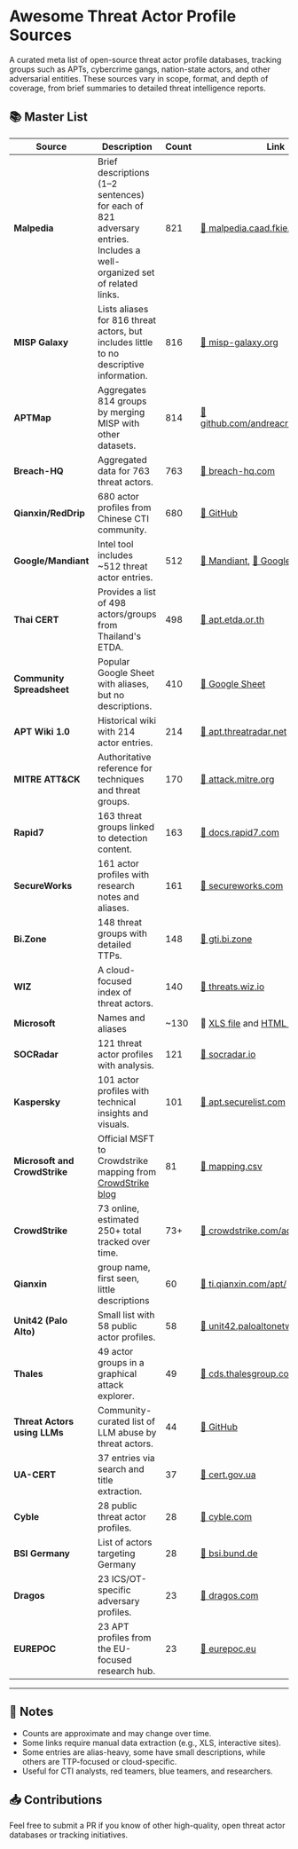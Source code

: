 # Awesome Threat Actor Profile Sources

A curated meta list of open-source threat actor profile databases, tracking groups such as APTs, cybercrime gangs, nation-state actors, and other adversarial entities. These sources vary in scope, format, and depth of coverage, from brief summaries to detailed threat intelligence reports.

## 📚 Master List

| Source | Description | Count | Link |
|--------|-------------|-------|------|
| **Malpedia** | Brief descriptions (1–2 sentences) for each of 821 adversary entries. Includes a well-organized set of related links. | 821 | [🔗 malpedia.caad.fkie.fraunhofer.de](https://malpedia.caad.fkie.fraunhofer.de/actors) |
| **MISP Galaxy** | Lists aliases for 816 threat actors, but includes little to no descriptive information. | 816 | [🔗 misp-galaxy.org](https://misp-galaxy.org/threat-actor/) |
| **APTMap** | Aggregates 814 groups by merging MISP with other datasets. | 814 | [🔗 github.com/andreacristaldi/APTmap](https://github.com/andreacristaldi/APTmap) |
| **Breach-HQ** | Aggregated data for 763 threat actors. | 763 | [🔗 breach-hq.com](https://breach-hq.com/threat-actors) |
| **Qianxin/RedDrip** | 680 actor profiles from Chinese CTI community. | 680 | [🔗 GitHub](https://github.com/RedDrip7/APT_Digital_Weapon) |
| **Google/Mandiant** | Intel tool includes ~512 threat actor entries. | 512 | [🔗 Mandiant](https://www.mandiant.com/threats), [🔗 Google](https://cloud.google.com/security/resources/insights/apt-groups) |
| **Thai CERT** | Provides a list of 498 actors/groups from Thailand's ETDA. | 498 | [🔗 apt.etda.or.th](https://apt.etda.or.th/cgi-bin/listgroups.cgi) |
| **Community Spreadsheet** | Popular Google Sheet with aliases, but no descriptions. | 410 | [🔗 Google Sheet](https://docs.google.com/spreadsheets/d/1H9_xaxQHpWaa4O_Son4Gx0YOIzlcBWMsdvePFX68EKU) |
| **APT Wiki 1.0** | Historical wiki with 214 actor entries. | 214 | [🔗 apt.threatradar.net](https://apt.threatradar.net/) |
| **MITRE ATT&CK** | Authoritative reference for techniques and threat groups. | 170 | [🔗 attack.mitre.org](https://attack.mitre.org/groups/) |
| **Rapid7** | 163 threat groups linked to detection content. | 163 | [🔗 docs.rapid7.com](https://docs.rapid7.com/insightidr/aba-detections) |
| **SecureWorks** | 161 actor profiles with research notes and aliases. | 161 | [🔗 secureworks.com](https://www.secureworks.com/research/threat-profiles?sortBy=Alphabetical) |
| **Bi.Zone** | 148 threat groups with detailed TTPs. | 148 | [🔗 gti.bi.zone](https://gti.bi.zone/) |
| **WIZ** | A cloud-focused index of threat actors. | 140 | [🔗 threats.wiz.io](https://threats.wiz.io/all-actors) |
| **Microsoft** | Names and aliases | ~130 | 🔗 [XLS file](https://download.microsoft.com/download/4/5/2/45208247-c1e9-432d-a9a2-1554d81074d9/microsoft-threat-actor-list.xlsx) and [HTML version](https://learn.microsoft.com/en-us/unified-secops-platform/microsoft-threat-actor-naming?view=o365-worldwide) |
| **SOCRadar** | 121 threat actor profiles with analysis. | 121 | [🔗 socradar.io](https://socradar.io/category/threat-actor-profiles/) |
| **Kaspersky** | 101 actor profiles with technical insights and visuals. | 101 | [🔗 apt.securelist.com](https://apt.securelist.com) |
| **Microsoft and CrowdStrike** | Official MSFT to Crowdstrike mapping from [CrowdStrike blog](https://www.crowdstrike.com/en-us/blog/crowdstrike-and-microsoft-unite-to-deconflict-cyber-threat-attribution/) | 81 | [🔗 mapping.csv](./msft_crowdstrike_threat_actor_mapping.csv) |
| **CrowdStrike** | 73 online, estimated 250+ total tracked over time. | 73+ | [🔗 crowdstrike.com/adversaries](https://www.crowdstrike.com/adversaries/) |
| **Qianxin** | group name, first seen, little descriptions | 60 | [🔗 ti.qianxin.com/apt/](https://ti.qianxin.com/apt/) |
| **Unit42 (Palo Alto)** | Small list with 58 public actor profiles. | 58 | [🔗 unit42.paloaltonetworks.com](https://unit42.paloaltonetworks.com/threat-actor-groups-tracked-by-palo-alto-networks-unit-42/) |
| **Thales** | 49 actor groups in a graphical attack explorer. | 49 | [🔗 cds.thalesgroup.com](https://cds.thalesgroup.com/en/cyberthreat/attacks-page) |
| **Threat Actors using LLMs** | Community-curated list of LLM abuse by threat actors. | 44 | [🔗 GitHub](https://github.com/cybershujin/Threat-Actors-use-of-Artifical-Intelligence) |
| **UA-CERT** | 37 entries via search and title extraction. | 37 | [🔗 cert.gov.ua](https://cert.gov.ua/search/UAC-) |
| **Cyble** | 28 public threat actor profiles. | 28 | [🔗 cyble.com](https://cyble.com/threat-actor-profiles/) |
| **BSI Germany** | List of actors targeting Germany | 28 | [🔗 bsi.bund.de](https://www.bsi.bund.de/DE/Themen/Unternehmen-und-Organisationen/Cyber-Sicherheitslage/Analysen-und-Prognosen/Threat-Intelligence/Aktive_APT-Gruppen/aktive-apt-gruppen_node.html) |
| **Dragos** | 23 ICS/OT-specific adversary profiles. | 23 | [🔗 dragos.com](https://www.dragos.com/threat-groups/) |
| **EUREPOC** | 23 APT profiles from the EU-focused research hub. | 23 | [🔗 eurepoc.eu](https://eurepoc.eu/advanced-persistent-threats-apts/) |



---

## 🧠 Notes

- Counts are approximate and may change over time.
- Some links require manual data extraction (e.g., XLS, interactive sites).
- Some entries are alias-heavy, some have small descriptions, while others are TTP-focused or cloud-specific.
- Useful for CTI analysts, red teamers, blue teamers, and researchers.

## 📥 Contributions

Feel free to submit a PR if you know of other high-quality, open threat actor databases or tracking initiatives.

